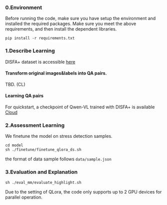 ### 0.Environment
Before running the code, make sure you have setup the environment and installed the required packages. Make sure you meet the above requirements, and then install the dependent libraries.
```
pip install -r requirements.txt
```

### 1.Describe Learning
DISFA+ dataset is accessible [here](http://mohammadmahoor.com/disfa-plus-request-form/)

#### Transform original images&labels into QA pairs.

TBD. (CL)
#### Learning QA pairs

For quickstart, a checkpoint of Qwen-VL trained with DISFA+ is available [Cloud](https://cloud.tsinghua.edu.cn/f/4c2d59a0f9ea4c85beb2/)
### 2.Assessment Learning
We finetune the model on stress detection samples.
```
cd model
sh ./finetune/finetune_qlora_ds.sh
```
the format of data sample follows ```data/sample.json```
### 3.Evaluation and Explanation
```
sh ./eval_mm/evaluate_highlight.sh
```
Due to the setting of QLora, the code only supports up to 2 GPU devices for parallel operation.

